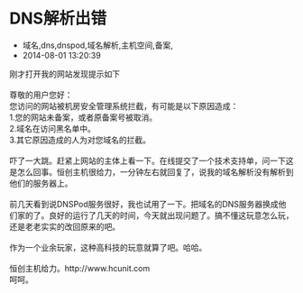 # DNS解析出错
- 域名,dns,dnspod,域名解析,主机空间,备案,
- 2014-08-01 13:20:39



<div>刚才打开我的网站发现提示如下</div><div><br /></div><div>尊敬的用户您好：&nbsp;</div><div>您访问的网站被机房安全管理系统拦截，有可能是以下原因造成：</div><div>1.您的网站未备案，或者原备案号被取消。</div><div>2.域名在访问黑名单中。</div><div>3.其它原因造成的人为对您域名的拦截。</div><div><br /></div><div>吓了一大跳。赶紧上网站的主体上看一下。在线提交了一个技术支持单，问一下这是怎么回事。恒创主机很给力，一分钟左右就回复了，说我的域名解析没有解析到他们的服务器上。</div><div><br /></div><div>前几天看到说DNSPod服务很好，我也试用了一下。把域名的DNS服务器换成他们家的了。良好的运行了几天的时间，今天就出现问题了。搞不懂这玩意怎么玩，还是老老实实的改回原来的吧。</div><div><br /></div><div>作为一个业余玩家，这种高科技的玩意就算了吧。哈哈。</div><div><br /></div><div>恒创主机给力。http://www.hcunit.com</div><div>呵呵。</div>
